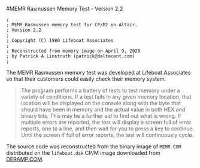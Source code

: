 #MEMR Rasmussen Memory Test - Version 2.2
```
; 
; MEMR Rasmussen memory test for CP/M2 on Altair.
; Version 2.2
;
; Copyright (C) 1980 Lifeboat Associates
;
; Reconstructed from memory image on April 9, 2020
; by Patrick A Linstruth (patrick@deltecent.com)
;
```

The MEMR Rasmussen memory test was developed at
Lifeboat Associates so that their customers could easily
check their memory system.

>The program performs a battery of tests to test memory under a variety of conditions.  If a test fails in any given memory location, that location will be displayed on the console along with the byte that should have been in memory and the actual value in both HEX and binary bits. This may be a further aid to find out what is wrong. If multiple errors are reported, the test will display a screen full of error reports, one to a line, and then wait for you to press a key to continue.  Until the screen if full of error reports, the test will continuously cycle.

The source code was reconstructed from the binary image of `MEMR.COM` distributed on the `lifeboat.dsk` CP/M image downloaded from [DERAMP.COM](https://deramp.com/downloads/altair/software/8_inch_floppy/CPM/CPM%202.2/Lifeboat%20CPM/).

